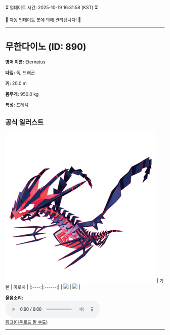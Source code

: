 
⏳ 업데이트 시간: 2025-10-19 16:31:58 (KST) ⏳

🤖 자동 업데이트 봇에 의해 관리됩니다! 🤖

---

# 무한다이노 (ID: 890)
**영어 이름:** Eternatus

**타입:** 독, 드래곤

**키:** 20.0 m

**몸무게:** 950.0 kg

**특성:** 프레셔

## 공식 일러스트
![](https://raw.githubusercontent.com/PokeAPI/sprites/master/sprites/pokemon/other/official-artwork/890.png)
| 기본 | 이로치 |
|:----:|:------:|
| <img src="http://play.pokemonshowdown.com/sprites/ani/eternatus.gif" width="200"> | <img src="http://play.pokemonshowdown.com/sprites/ani-shiny/eternatus.gif" width="200"> |

**울음소리:**<br><audio controls src="https://raw.githubusercontent.com/PokeAPI/cries/main/cries/pokemon/latest/890.ogg"></audio><br> [링크(다운로드 될 수도)](https://raw.githubusercontent.com/PokeAPI/cries/main/cries/pokemon/latest/890.ogg)


---
